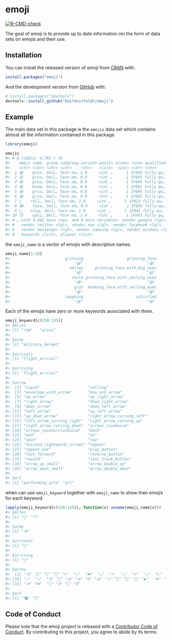 
<!-- README.md is generated from README.Rmd. Please edit that file -->

# emoji

<!-- badges: start -->

[![R-CMD-check](https://github.com/EmilHvitfeldt/emoji/workflows/R-CMD-check/badge.svg)](https://github.com/EmilHvitfeldt/emoji/actions)
<!-- badges: end -->

The goal of emoji is to provide up to date information inn the form of
data sets on emojis and their use.

## Installation

You can install the released version of emoji from
[CRAN](https://CRAN.R-project.org) with:

``` r
install.packages("emoji")
```

And the development version from [GitHub](https://github.com/) with:

``` r
# install.packages("devtools")
devtools::install_github("EmilHvitfeldt/emoji")
```

## Example

The main data set in this package is the `emojis` data set which
contains almost all the information contained in this package.

``` r
library(emoji)

emojis
#> # A tibble: 4,702 × 19
#>    emoji name  group subgroup version points nrunes runes qualified vendor_apple
#>    <chr> <chr> <chr> <chr>    <chr>   <list>  <int> <chr> <chr>     <lgl>       
#>  1 😀    grin… Smil… face-sm… 1.0     <int …      1 1F600 fully-qu… TRUE        
#>  2 😃    grin… Smil… face-sm… 0.6     <int …      1 1F603 fully-qu… TRUE        
#>  3 😄    grin… Smil… face-sm… 0.6     <int …      1 1F604 fully-qu… TRUE        
#>  4 😁    beam… Smil… face-sm… 0.6     <int …      1 1F601 fully-qu… TRUE        
#>  5 😆    grin… Smil… face-sm… 0.6     <int …      1 1F606 fully-qu… TRUE        
#>  6 😅    grin… Smil… face-sm… 0.6     <int …      1 1F605 fully-qu… TRUE        
#>  7 🤣    roll… Smil… face-sm… 3.0     <int …      1 1F923 fully-qu… TRUE        
#>  8 😂    face… Smil… face-sm… 0.6     <int …      1 1F602 fully-qu… TRUE        
#>  9 🙂    slig… Smil… face-sm… 1.0     <int …      1 1F642 fully-qu… TRUE        
#> 10 🙃    upsi… Smil… face-sm… 1.0     <int …      1 1F643 fully-qu… TRUE        
#> # … with 4,692 more rows, and 9 more variables: vendor_google <lgl>,
#> #   vendor_twitter <lgl>, vendor_one <lgl>, vendor_facebook <lgl>,
#> #   vendor_messenger <lgl>, vendor_samsung <lgl>, vendor_windows <lgl>,
#> #   keywords <list>, aliases <list>
```

the `emoji_name` is a vector of emojis with descriptive names

``` r
emoji_name[1:10]
#>                        grinning                   grinning_face 
#>                            "😀"                            "😀" 
#>                          smiley     grinning_face_with_big_eyes 
#>                            "😃"                            "😃" 
#>                           smile grinning_face_with_smiling_eyes 
#>                            "😄"                            "😄" 
#>                            grin  beaming_face_with_smiling_eyes 
#>                            "😁"                            "😁" 
#>                        laughing                       satisfied 
#>                            "😆"                            "😆"
```

Each of the emojis have zero or more keywords associated with them.

``` r
emoji_keyword[c(150:155)]
#> $Aries
#> [1] "ram"   "aries"
#> 
#> $army
#> [1] "military_helmet"
#> 
#> $arrivals
#> [1] "flight_arrival"
#> 
#> $arriving
#> [1] "flight_arrival"
#> 
#> $arrow
#>  [1] "cupid"                     "calling"                  
#>  [3] "envelope_with_arrow"       "bow_and_arrow"            
#>  [5] "up_arrow"                  "up_right_arrow"           
#>  [7] "right_arrow"               "down_right_arrow"         
#>  [9] "down_arrow"                "down_left_arrow"          
#> [11] "left_arrow"                "up_left_arrow"            
#> [13] "up_down_arrow"             "right_arrow_curving_left" 
#> [15] "left_arrow_curving_right"  "right_arrow_curving_up"   
#> [17] "right_arrow_curving_down"  "arrows_clockwise"         
#> [19] "arrows_counterclockwise"   "back"                     
#> [21] "end"                       "on"                       
#> [23] "soon"                      "top"                      
#> [25] "twisted_rightwards_arrows" "repeat"                   
#> [27] "repeat_one"                "play_button"              
#> [29] "fast_forward"              "reverse_button"           
#> [31] "rewind"                    "last_track_button"        
#> [33] "arrow_up_small"            "arrow_double_up"          
#> [35] "arrow_down_small"          "arrow_double_down"        
#> 
#> $art
#> [1] "performing_arts" "art"
```

when can use `emoji_keyword` together with `emoji_name` to show then
emojis for each keyword.

``` r
lapply(emoji_keyword[c(150:155)], function(x) unname(emoji_name[x]))
#> $Aries
#> [1] "🐏" "♈"
#> 
#> $army
#> [1] "🪖"
#> 
#> $arrivals
#> [1] "🛬"
#> 
#> $arriving
#> [1] "🛬"
#> 
#> $arrow
#>  [1] "💘" "📲" "📩" "🏹" "⬆️"  "↗️"  "➡️"  "↘️"  "⬇️"  "↙️"  "⬅️"  "↖️"  "↕️"  "↩️"  "↪️" 
#> [16] "⤴️"  "⤵️"  "🔃" "🔄" "🔙" "🔚" "🔛" "🔜" "🔝" "🔀" "🔁" "🔂" "▶️"  "⏩" "◀️" 
#> [31] "⏪" "⏮️"  "🔼" "⏫" "🔽" "⏬"
#> 
#> $art
#> [1] "🎭" "🎨"
```

## Code of Conduct

Please note that the emoji project is released with a [Contributor Code
of
Conduct](https://contributor-covenant.org/version/2/0/CODE_OF_CONDUCT.html).
By contributing to this project, you agree to abide by its terms.
